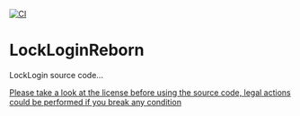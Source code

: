 [![CI](https://github.com/softwaremill/maven-badges/actions/workflows/ci.yml/badge.svg)](https://github.com/KarmaConfigs/LockLoginReborn/actions/workflows/codacy-analasy.yml)

# LockLoginReborn
 LockLogin source code...

 [Please take a look at the license before using the source code, legal actions could be performed if you break any condition](http://karmaconfigs.ml/license/)
